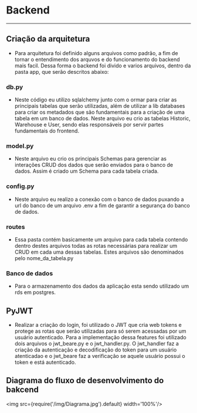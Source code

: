 # Backend
----
## Criação da arquitetura 
- Para arquitetura foi definido alguns arquivos como padrão, a fim de tornar o entendimento dos arquvos e do funcionamento do backend mais facil. Dessa forma o backend foi divido e varios arquivos, dentro da pasta app, que serão descritos abaixo:

### db.py
- Neste código eu utilizo sqlalchemy junto com o ormar para criar as principais tabelas que serão utilizadas, além de utilizar a lib databases para criar os metadados que são fundamentais para a criação de uma tabela em um banco de dados. Neste arquivo eu crio as tabelas Historic, Warehouse e User, sendo elas responsáveis por servir partes fundamentais do frontend.
### model.py
- Neste arquivo eu crio os principais Schemas para gerenciar as interações CRUD dos dados que serão enviados para o banco de dados. Assim é criado um Schema para cada tabela criada.
### config.py
- Neste arquivo eu realizo a conexão com o banco de dados puxando a url do banco de um arquivo .env a fim de garantir a segurança do banco de dados.
### routes
- Essa pasta contém basicamente um arquivo para cada tabela contendo dentro destes arquivos todas as rotas necessárias para realizar um CRUD em cada uma dessas tabelas. Estes arquivos são denominados pelo nome_da_tabela.py

### Banco de dados
- Para o armazenamento dos dados da aplicação esta sendo utilizado um rds em postgres.

## PyJWT
- Realizar a criação do login, foi utilizado o JWT que cria web tokens e protege as rotas que serão utilizadas para só serem acessadas por um usuário autenticado. Para a implementação dessa features foi utilizado dois arquivos o jwt_beare.py e o jwt_handler.py. O jwt_handler faz a criação da autenticação e decodificação do token para um usuário atenticadao e o jwt_beare faz a verificação se aquele usuário possui o token e está autenticado.

## Diagrama do fluxo de desenvolvimento do bakcend

<img src={require('/img/Diagrama.jpg').default} width='100%'/>